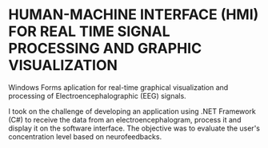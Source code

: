 # HUMAN-MACHINE INTERFACE (HMI) FOR REAL TIME SIGNAL PROCESSING AND GRAPHIC VISUALIZATION

Windows Forms aplication for real-time graphical visualization and processing of Electroencephalographic (EEG) signals.

I took on the challenge of developing an application using .NET Framework (C#) to receive the data from an electroencephalogram, process it and display it on the software interface. The objective was to evaluate the user's concentration level based on neurofeedbacks.
